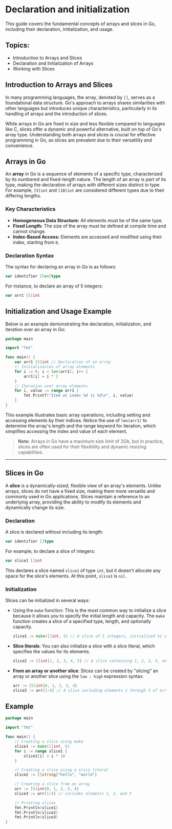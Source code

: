 # Declaration and initialization

This guide covers the fundamental concepts of arrays and slices in Go, including their declaration, initialization, and usage.

## Topics:

- Introduction to Arrays and Slices
- Declaration and Initialization of Arrays
- Working with Slices

## Introduction to Arrays and Slices

In many programming languages, the array, denoted by `[]`, serves as a foundational data structure.
Go's approach to arrays shares similarities with other languages but introduces unique characteristics, particularly in its handling of arrays and the introduction of slices.

While arrays in Go are fixed in size and less flexible compared to languages like C, slices offer a dynamic and powerful alternative, built on top of Go's array type.
Understanding both arrays and slices is crucial for effective programming in Go, as slices are prevalent due to their versatility and convenience.

## Arrays in Go

An **array** in Go is a sequence of elements of a specific type, characterized by its numbered and fixed-length nature.
The length of an array is part of its type, making the declaration of arrays with different sizes distinct in type.
For example, `[5]int` and `[10]int` are considered different types due to their differing lengths.

### Key Characteristics

- **Homogeneous Data Structure:** All elements must be of the same type.
- **Fixed Length:** The size of the array must be defined at compile time and cannot change.
- **Index-Based Access:** Elements are accessed and modified using their index, starting from `0`.

### Declaration Syntax

The syntax for declaring an array in Go is as follows:

```go
var identifier [len]type
```

For instance, to declare an array of 5 integers:

```go
var arr1 [5]int
```

## Initialization and Usage Example

Below is an example demonstrating the declaration, initialization, and iteration over an array in Go:

```go
package main

import "fmt"

func main() {
    var arr1 [5]int // Declaration of an array
    // Initialization of array elements
    for i := 0; i < len(arr1); i++ {
        arr1[i] = i * 2
    }
    // Iteration over array elements
    for i, value := range arr1 {
        fmt.Printf("Item at index %d is %d\n", i, value)
    }
}
```

This example illustrates basic array operations, including setting and accessing elements by their indices.
Notice the use of `len(arr1)` to determine the array's length and the range keyword for iteration, which simplifies accessing the index and value of each element.

> **Note**: Arrays in Go have a maximum size limit of 2Gb, but in practice, slices are often used for their flexibility and dynamic resizing capabilities.

---

## Slices in Go

A **slice** is a dynamically-sized, flexible view of an array's elements.
Unlike arrays, slices do not have a fixed size, making them more versatile and commonly used in Go applications.
Slices maintain a reference to an underlying array, providing the ability to modify its elements and dynamically change its size.

### Declaration

A slice is declared without including its length:

```go
var identifier []type
```

For example, to declare a slice of integers:

```go
var slice1 []int
```

This declares a slice named `slice1` of type `int`, but it doesn't allocate any space for the slice's elements.
At this point, `slice1` is `nil`.

### Initialization

Slices can be initialized in several ways:

- Using the `make` function: This is the most common way to initialize a slice because it allows you to specify the initial length and capacity.
  The `make` function creates a slice of a specified type, length, and optionally capacity.

  ```go
  slice1 := make([]int, 5) // A slice of 5 integers, initialized to zero.
  ```
  
- **Slice literals**: You can also initialize a slice with a slice literal, which specifies the values for its elements.

  ```go
  slice2 := []int{1, 2, 3, 4, 5} // A slice containing 1, 2, 3, 4, and 5.
  ```
  
- **From an array or another slice**: Slices can be created by "slicing" an array or another slice using the `low : high` expression syntax.

  ```go
  arr := [5]int{0, 1, 2, 3, 4}
  slice3 := arr[1:4] // A slice including elements 1 through 3 of arr.
  ```
  
## Example

```go
package main

import "fmt"

func main() {
    // Creating a slice using make
    slice1 := make([]int, 5)
    for i := range slice1 {
        slice1[i] = i * 10
    }

    // Creating a slice using a slice literal
    slice2 := []string{"hello", "world"}

    // Creating a slice from an array
    arr := [5]int{0, 1, 2, 3, 4}
    slice3 := arr[1:4] // includes elements 1, 2, and 3

    // Printing slices
    fmt.Println(slice1)
    fmt.Println(slice2)
    fmt.Println(slice3)
}
```
